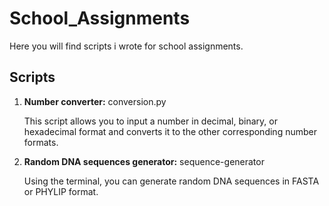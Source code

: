 # School_Assignments
Here you will find scripts i wrote for school assignments.

## Scripts
1. **Number converter:** conversion.py
   
   This script allows you to input a number in decimal, binary, or hexadecimal format and converts it to the other corresponding number formats.

2. **Random DNA sequences generator:** sequence-generator
   
   Using the terminal, you can generate random DNA sequences in FASTA or PHYLIP format.
